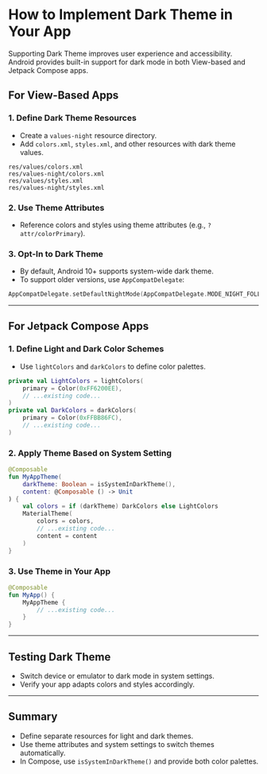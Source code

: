 # How to Implement Dark Theme in Your App

Supporting Dark Theme improves user experience and accessibility. Android provides built-in support for dark mode in both View-based and Jetpack Compose apps.

## For View-Based Apps

### 1. Define Dark Theme Resources
- Create a `values-night` resource directory.
- Add `colors.xml`, `styles.xml`, and other resources with dark theme values.

```
res/values/colors.xml
res/values-night/colors.xml
res/values/styles.xml
res/values-night/styles.xml
```

### 2. Use Theme Attributes
- Reference colors and styles using theme attributes (e.g., `?attr/colorPrimary`).

### 3. Opt-In to Dark Theme
- By default, Android 10+ supports system-wide dark theme.
- To support older versions, use `AppCompatDelegate`:

```kotlin
AppCompatDelegate.setDefaultNightMode(AppCompatDelegate.MODE_NIGHT_FOLLOW_SYSTEM)
```

---

## For Jetpack Compose Apps

### 1. Define Light and Dark Color Schemes
- Use `lightColors` and `darkColors` to define color palettes.

```kotlin
private val LightColors = lightColors(
    primary = Color(0xFF6200EE),
    // ...existing code...
)
private val DarkColors = darkColors(
    primary = Color(0xFFBB86FC),
    // ...existing code...
)
```

### 2. Apply Theme Based on System Setting

```kotlin
@Composable
fun MyAppTheme(
    darkTheme: Boolean = isSystemInDarkTheme(),
    content: @Composable () -> Unit
) {
    val colors = if (darkTheme) DarkColors else LightColors
    MaterialTheme(
        colors = colors,
        // ...existing code...
        content = content
    )
}
```

### 3. Use Theme in Your App

```kotlin
@Composable
fun MyApp() {
    MyAppTheme {
        // ...existing code...
    }
}
```

---

## Testing Dark Theme

- Switch device or emulator to dark mode in system settings.
- Verify your app adapts colors and styles accordingly.

---

## Summary

- Define separate resources for light and dark themes.
- Use theme attributes and system settings to switch themes automatically.
- In Compose, use `isSystemInDarkTheme()` and provide both color palettes.